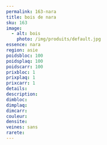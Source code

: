 ```yaml
---
permalink: 163-nara
title: bois de nara
sku: 163
image: 
  - alt: bois
    photo: /img/produits/default.jpg
essence: nara
region: asie
poidsbloc: 100
poidsplaq: 100
poidscarr: 100
prixbloc: 1
prixplaq: 1
prixcarr: 1
details: 
description: 
dimbloc: 
dimplaq: 
dimcarr: 
couleur: 
densite: 
veines: sans
rarete: 
---
```

